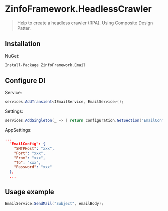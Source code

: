 # ZinfoFramework.HeadlessCrawler
> Help to create a headless crawler (RPA). Using Composite Design Patter. 

## Installation

NuGet:

```sh
Install-Package ZinfoFramework.Email
```

## Configure DI

Service:

```csharp
services.AddTransient<IEmailService, EmailService>();
```

Settings:

```csharp
services.AddSingleton(_ => { return configuration.GetSection("EmailConfig").Get<EmailConfig>(); });
```

AppSettings:
```json
...
  "EmailConfig": {
    "SMTPHost": "xxx",
    "Port": "xxx",
    "From": "xxx",
    "To": "xxx",
    "Password": "xxx"
  },
  ...
```

## Usage example

```csharp
EmailService.SendMail("Subject", emailBody);
```